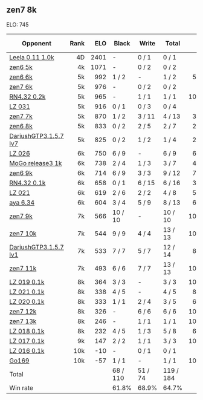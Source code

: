 ## zen7 8k ##

ELO: 745

Opponent | Rank | ELO | Black | Write | Total | Win rate
---------|-----:|----:|-------|-------|-------|-------:
[Leela 0.11 1.0k](Leela%200.11%201.0k.md) | 4D | 2401 | - | 0 / 1 | 0 / 1 | 0.0%
[zen6 5k](zen6%205k.md) | 4k | 1071 | - | 0 / 2 | 0 / 2 | 0.0%
[zen6 6k](zen6%206k.md) | 5k | 992 | 1 / 2 | - | 1 / 2 | 50.0%
[zen7 6k](zen7%206k.md) | 5k | 976 | - | 0 / 2 | 0 / 2 | 0.0%
[RN4.32 0.2k](RN4.32%200.2k.md) | 5k | 965 | - | 1 / 1 | 1 / 1 | 100.0%
[LZ 031](LZ%20031.md) | 5k | 916 | 0 / 1 | 0 / 3 | 0 / 4 | 0.0%
[zen7 7k](zen7%207k.md) | 5k | 870 | 1 / 2 | 3 / 11 | 4 / 13 | 30.8%
[zen6 8k](zen6%208k.md) | 5k | 833 | 0 / 2 | 2 / 5 | 2 / 7 | 28.6%
[DariushGTP3.1.5.7 lv7](DariushGTP3.1.5.7%20lv7.md) | 5k | 825 | 0 / 2 | 1 / 2 | 1 / 4 | 25.0%
[LZ 026](LZ%20026.md) | 6k | 750 | 6 / 9 | - | 6 / 9 | 66.7%
[MoGo release3 1k](MoGo%20release3%201k.md) | 6k | 738 | 2 / 4 | 1 / 3 | 3 / 7 | 42.9%
[zen6 9k](zen6%209k.md) | 6k | 714 | 6 / 9 | 3 / 3 | 9 / 12 | 75.0%
[RN4.32 0.1k](RN4.32%200.1k.md) | 6k | 658 | 0 / 1 | 6 / 15 | 6 / 16 | 37.5%
[LZ 021](LZ%20021.md) | 6k | 619 | 2 / 6 | 2 / 2 | 4 / 8 | 50.0%
[aya 6.34](aya%206.34.md) | 6k | 604 | 3 / 4 | 5 / 9 | 8 / 13 | 61.5%
[zen7 9k](zen7%209k.md) | 7k | 566 | 10 / 10 | - | 10 / 10 | 100.0%
[zen7 10k](zen7%2010k.md) | 7k | 544 | 9 / 9 | 4 / 4 | 13 / 13 | 100.0%
[DariushGTP3.1.5.7 lv1](DariushGTP3.1.5.7%20lv1.md) | 7k | 533 | 7 / 7 | 5 / 7 | 12 / 14 | 85.7%
[zen7 11k](zen7%2011k.md) | 7k | 493 | 6 / 6 | 7 / 7 | 13 / 13 | 100.0%
[LZ 019 0.1k](LZ%20019%200.1k.md) | 8k | 364 | 3 / 3 | - | 3 / 3 | 100.0%
[LZ 021 0.1k](LZ%20021%200.1k.md) | 8k | 338 | 4 / 5 | - | 4 / 5 | 80.0%
[LZ 020 0.1k](LZ%20020%200.1k.md) | 8k | 333 | 1 / 1 | 2 / 4 | 3 / 5 | 60.0%
[zen7 12k](zen7%2012k.md) | 8k | 326 | - | 6 / 6 | 6 / 6 | 100.0%
[zen7 13k](zen7%2013k.md) | 8k | 246 | - | 1 / 1 | 1 / 1 | 100.0%
[LZ 018 0.1k](LZ%20018%200.1k.md) | 8k | 232 | 4 / 5 | 1 / 3 | 5 / 8 | 62.5%
[LZ 017 0.1k](LZ%20017%200.1k.md) | 9k | 147 | 2 / 2 | 1 / 1 | 3 / 3 | 100.0%
[LZ 016 0.1k](LZ%20016%200.1k.md) | 10k | -10 | - | 0 / 1 | 0 / 1 | 0.0%
[Go169](Go169.md) | 10k | -57 | 1 / 1 | - | 1 / 1 | 100.0%
Total | | | 68 / 110 | 51 / 74 | 119 / 184 | 
Win rate| | | 61.8% | 68.9% | 64.7% | 
